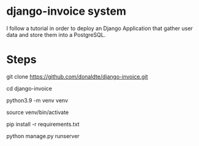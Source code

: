 # django-invoice system
I follow a tutorial in order to deploy an Django Application that gather user data and store them into a PostgreSQL.


# Steps
git clone https://github.com/donaldte/django-invoice.git

cd django-invoice

python3.9 -m venv venv

source venv/bin/activate

pip install -r requirements.txt

python manage.py runserver 
